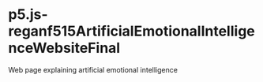 # p5.js-reganf515ArtificialEmotionalIntelligenceWebsiteFinal
Web page explaining artificial emotional intelligence

